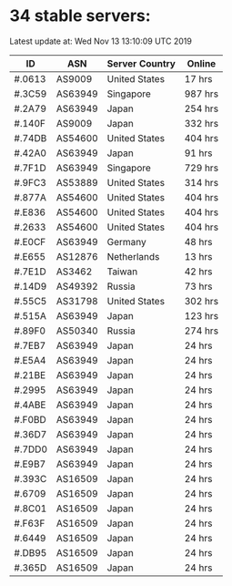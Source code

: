 # 34 stable servers:

Latest update at: Wed Nov 13 13:10:09 UTC 2019

| ID | ASN | Server Country | Online |
| -- | --- | -------------- | ------ |
| #.0613 | AS9009 | United States | 17 hrs |
| #.3C59 | AS63949 | Singapore | 987 hrs |
| #.2A79 | AS63949 | Japan | 254 hrs |
| #.140F | AS9009 | Japan | 332 hrs |
| #.74DB | AS54600 | United States | 404 hrs |
| #.42A0 | AS63949 | Japan | 91 hrs |
| #.7F1D | AS63949 | Singapore | 729 hrs |
| #.9FC3 | AS53889 | United States | 314 hrs |
| #.877A | AS54600 | United States | 404 hrs |
| #.E836 | AS54600 | United States | 404 hrs |
| #.2633 | AS54600 | United States | 404 hrs |
| #.E0CF | AS63949 | Germany | 48 hrs |
| #.E655 | AS12876 | Netherlands | 13 hrs |
| #.7E1D | AS3462 | Taiwan | 42 hrs |
| #.14D9 | AS49392 | Russia | 73 hrs |
| #.55C5 | AS31798 | United States | 302 hrs |
| #.515A | AS63949 | Japan | 123 hrs |
| #.89F0 | AS50340 | Russia | 274 hrs |
| #.7EB7 | AS63949 | Japan | 24 hrs |
| #.E5A4 | AS63949 | Japan | 24 hrs |
| #.21BE | AS63949 | Japan | 24 hrs |
| #.2995 | AS63949 | Japan | 24 hrs |
| #.4ABE | AS63949 | Japan | 24 hrs |
| #.F0BD | AS63949 | Japan | 24 hrs |
| #.36D7 | AS63949 | Japan | 24 hrs |
| #.7DD0 | AS63949 | Japan | 24 hrs |
| #.E9B7 | AS63949 | Japan | 24 hrs |
| #.393C | AS16509 | Japan | 24 hrs |
| #.6709 | AS16509 | Japan | 24 hrs |
| #.8C01 | AS16509 | Japan | 24 hrs |
| #.F63F | AS16509 | Japan | 24 hrs |
| #.6449 | AS16509 | Japan | 24 hrs |
| #.DB95 | AS16509 | Japan | 24 hrs |
| #.365D | AS16509 | Japan | 24 hrs |

